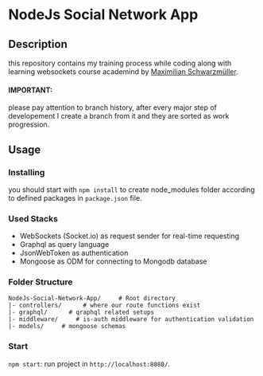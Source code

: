 # NodeJs Social Network App

## Description
this repository contains my training process while coding along with learning websockets course academind by [Maximilian Schwarzmüller](https://www.linkedin.com/in/maximilian-schwarzmueller/). 

#### IMPORTANT:
please pay attention to branch history, after every major step of developement I create a branch from it and they are sorted as work progression.

## Usage

### Installing
you should start with `npm install` to create node_modules folder according to defined packages in `package.json` file.

### Used Stacks

  - WebSockets (Socket.io) as request sender for real-time requesting
  - Graphql as query language
  - JsonWebToken as authentication
  - Mongoose as ODM for connecting to Mongodb database

### Folder Structure

```
NodeJs-Social-Network-App/     # Root directory
|- controllers/      # where our route functions exist
|- graphql/      # qraphql related setups
|- middleware/     # is-auth middleware for authentication validation
|- models/     # mongoose schemas

```

### Start

`npm start`: run project in `http://localhost:8080/`.